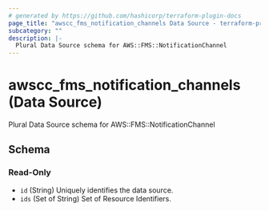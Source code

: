 ```yaml
---
# generated by https://github.com/hashicorp/terraform-plugin-docs
page_title: "awscc_fms_notification_channels Data Source - terraform-provider-awscc"
subcategory: ""
description: |-
  Plural Data Source schema for AWS::FMS::NotificationChannel
---
```


# awscc_fms_notification_channels (Data Source)

Plural Data Source schema for AWS::FMS::NotificationChannel



<!-- schema generated by tfplugindocs -->
## Schema

### Read-Only

- `id` (String) Uniquely identifies the data source.
- `ids` (Set of String) Set of Resource Identifiers.
